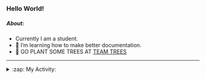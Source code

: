 ### Hello World!

##### About:
- Currently I am a student.
- 🌱 I’m learning how to make better documentation.
- 🌱 GO PLANT SOME TREES AT [TEAM TREES](https://teamtrees.org/)

---
<details>
  <summary>:zap: My Activity:</summary>
  
<!--START_SECTION:waka-->
![Code Time](http://img.shields.io/badge/Code%20Time-1%2C171%20hrs%2034%20mins-blue)

**I'm a Night 🦉** 

```text
🌞 Morning                1912 commits        ███░░░░░░░░░░░░░░░░░░░░░░   10.12 % 
🌆 Daytime                6419 commits        ████████░░░░░░░░░░░░░░░░░   33.98 % 
🌃 Evening                5400 commits        ███████░░░░░░░░░░░░░░░░░░   28.59 % 
🌙 Night                  5160 commits        ███████░░░░░░░░░░░░░░░░░░   27.31 % 
```
📅 **I'm Most Productive on Wednesday** 

```text
Monday                   2655 commits        ████░░░░░░░░░░░░░░░░░░░░░   14.05 % 
Tuesday                  2585 commits        ███░░░░░░░░░░░░░░░░░░░░░░   13.68 % 
Wednesday                4411 commits        ██████░░░░░░░░░░░░░░░░░░░   23.35 % 
Thursday                 2441 commits        ███░░░░░░░░░░░░░░░░░░░░░░   12.92 % 
Friday                   1975 commits        ███░░░░░░░░░░░░░░░░░░░░░░   10.45 % 
Saturday                 1655 commits        ██░░░░░░░░░░░░░░░░░░░░░░░   08.76 % 
Sunday                   3169 commits        ████░░░░░░░░░░░░░░░░░░░░░   16.78 % 
```


📊 **This Week I Spent My Time On** 

```text
🔥 Editors: 
IntelliJ                 3 hrs 56 mins       █████████████░░░░░░░░░░░░   53.80 % 
VS Code                  3 hrs 23 mins       ████████████░░░░░░░░░░░░░   46.20 % 

🐱‍💻 Projects: 
intro                    3 hrs 48 mins       █████████████░░░░░░░░░░░░   52.04 % 
iris-flower-ml           3 hrs 23 mins       ████████████░░░░░░░░░░░░░   46.20 % 
android-demo             7 mins              ░░░░░░░░░░░░░░░░░░░░░░░░░   01.76 % 
Unknown Project          0 secs              ░░░░░░░░░░░░░░░░░░░░░░░░░   00.00 % 
```


 Last Updated on 28/08/2023 15:12:03 UTC
<!--END_SECTION:waka-->
</details>
